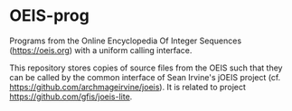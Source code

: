 # OEIS-prog
Programs from the Online Encyclopedia Of Integer Sequences (https://oeis.org) with a uniform calling interface.

This repository stores copies of source files from the OEIS such that they can be called by the common interface of Sean Irvine's jOEIS project (cf. https://github.com/archmageirvine/joeis). It is related to project https://github.com/gfis/joeis-lite.
